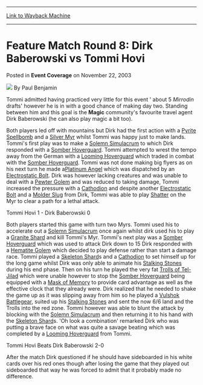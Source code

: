 
---
[Link to Wayback Machine](https://web.archive.org/web/20171030191128/https://magic.wizards.com/en/articles/archive/event-coverage/feature-match-round-8-dirk-baberowski-vs-tommi-hovi-2003-11-22)

[_metadata_:author]:- "Paul Benjamin"
[_metadata_:description]:- "Tommi admitted having practiced very little for this event ' about 5 Mirrodin drafts' however he is in with a good chance of making day two. Standing between him and this goal is the Magic community's favourite travel agent Dirk Baberowski (he can also play magic a bit too)."
[_metadata_:generator]:- "Drupal 7 (http://drupal.org)"
[_metadata_:node]:- "775306"
[_metadata_:publish_date]:- "2003-11-22"
[_metadata_:source]:- "div-main-content"
[_metadata_:title]:- "Feature Match Round 8: Dirk Baberowski vs Tommi Hovi"
[_metadata_:wayback_capture_timestamp]:- "2017-10-30 19:11:28"
[_metadata_:wayback_raw_url]:- "https://web.archive.org/web/20171030191128id_/https://magic.wizards.com/en/articles/archive/event-coverage/feature-match-round-8-dirk-baberowski-vs-tommi-hovi-2003-11-22"
[_metadata_:wayback_url]:- "https://magic.wizards.com/en/articles/archive/event-coverage/feature-match-round-8-dirk-baberowski-vs-tommi-hovi-2003-11-22"
---


Feature Match Round 8: Dirk Baberowski vs Tommi Hovi
====================================================



 Posted in **Event Coverage**
 on November 22, 2003 






![](https://media.magic.wizards.com/styles/auth_small/public/generic-avatar-150_617.png)
By Paul Benjamin











Tommi admitted having practiced very little for this event ' about 5 *Mirrodin* drafts' however he is in with a good chance of making day two. Standing between him and this goal is the **Magic** community's favourite travel agent Dirk Baberowski (he can also play magic a bit too).

Both players led off with mountains but Dirk had the first action with a [Pyrite Spellbomb](http://gatherer.wizards.com/Pages/Card/Details.aspx?name=Pyrite+Spellbomb) and a [Silver Myr](http://gatherer.wizards.com/Pages/Card/Details.aspx?name=Silver+Myr) whilst Tommi was happy just to make lands. Tommi's first play was to make a [Solemn Simulacrum](http://gatherer.wizards.com/Pages/Card/Details.aspx?name=Solemn+Simulacrum) to which Dirk responded with a [Somber Hoverguard](http://gatherer.wizards.com/Pages/Card/Details.aspx?name=Somber+Hoverguard). Tommi attempted to wrest the tempo away from the German with a [Looming Hoverguard](http://gatherer.wizards.com/Pages/Card/Details.aspx?name=Looming+Hoverguard) which traded in combat with the [Somber Hoverguard](http://gatherer.wizards.com/Pages/Card/Details.aspx?name=Somber+Hoverguard). Tommi was not done making big flyers as on his next turn he made a[Platinum Angel](http://gatherer.wizards.com/Pages/Card/Details.aspx?name=Platinum+Angel) which was dispatched by an [Electrostatic Bolt](http://gatherer.wizards.com/Pages/Card/Details.aspx?name=Electrostatic+Bolt). Dirk was however lacking creatures and was unable to deal with a [Pewter Golem](http://gatherer.wizards.com/Pages/Card/Details.aspx?name=Pewter+Golem) and was reduced to taking damage, Tommi increased the pressure with a [Cathodion](http://gatherer.wizards.com/Pages/Card/Details.aspx?name=Cathodion) and despite another [Electrostatic Bolt](http://gatherer.wizards.com/Pages/Card/Details.aspx?name=Electrostatic+Bolt) and a [Molder Slug](http://gatherer.wizards.com/Pages/Card/Details.aspx?name=Molder+Slug) from Dirk, Tommi was able to play [Shatter](http://gatherer.wizards.com/Pages/Card/Details.aspx?name=Shatter) on the Myr to clear a path for a lethal attack.

Tommi Hovi 1 - Dirk Baberowski 0 

Both players started this game with turn two Myrs. Tommi used his to accelerate out a [Solemn Simulacrum](http://gatherer.wizards.com/Pages/Card/Details.aspx?name=Solemn+Simulacrum) once again whilst dirk used his to play a [Granite Shard](http://gatherer.wizards.com/Pages/Card/Details.aspx?name=Granite+Shard) and kill Tommi's Myr. Tommi's next play was a [Somber Hoverguard](http://gatherer.wizards.com/Pages/Card/Details.aspx?name=Somber+Hoverguard) which was used to attack Dirk down to 15 Dirk responded with a [Hematite Golem](http://gatherer.wizards.com/Pages/Card/Details.aspx?name=Hematite+Golem) which decided to play defense rather than start a damage race. Tommi played a [Skeleton Shard](http://gatherer.wizards.com/Pages/Card/Details.aspx?name=Skeleton+Shard)s and a [Cathodion](http://gatherer.wizards.com/Pages/Card/Details.aspx?name=Cathodion) to set himself up for the long game whilst Dirk was only able to animate his [Stalking Stones](http://gatherer.wizards.com/Pages/Card/Details.aspx?name=Stalking+Stones) during his end phase. Then on his turn he played the very fat [Trolls of Tel-Jilad](http://gatherer.wizards.com/Pages/Card/Details.aspx?name=Trolls+of+Tel-Jilad) which were unable however to stop the [Somber Hoverguard](http://gatherer.wizards.com/Pages/Card/Details.aspx?name=Somber+Hoverguard) being equipped with a [Mask of Memory](http://gatherer.wizards.com/Pages/Card/Details.aspx?name=Mask+of+Memory) to provide card advantage as well as the effective clock that they already were. Dirk realized that he needed to shake the game up as it was slipping away from him so he played a [Vulshok Battlegear](http://gatherer.wizards.com/Pages/Card/Details.aspx?name=Vulshok+Battlegear), suited up his [Stalking Stones](http://gatherer.wizards.com/Pages/Card/Details.aspx?name=Stalking+Stones) and sent the now 6/6 land and the Trolls into the red zone. Tommi however was able to blunt the attack by blocking with the [Solemn Simulacrum](http://gatherer.wizards.com/Pages/Card/Details.aspx?name=Solemn+Simulacrum) and then returning it to his hand with the [Skeleton Shard](http://gatherer.wizards.com/Pages/Card/Details.aspx?name=Skeleton+Shard)s. 'Oh look a combination' remarked Dirk who was putting a brave face on what was quite a savage beating which was completed by a [Looming Hoverguard](http://gatherer.wizards.com/Pages/Card/Details.aspx?name=Looming+Hoverguard) from Tommi.

Tommi Hovi Beats Dirk Baberowski 2-0

After the match Dirk questioned if he should have sideboarded in his white cards over his red ones though after losing the game that they played out sideboarded that way he was forced to admit that it probably made no difference.







